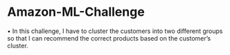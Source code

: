# Amazon-ML-Challenge
• In this challenge, I have to cluster the customers into two different groups so that I can recommend the correct products based on the customer’s cluster. 
